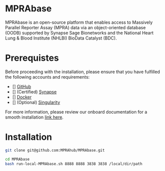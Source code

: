 # MPRAbase

MPRAbase is an open-source platform that enables access to Massively Parallel Reporter Assay (MPRA) data via an object-oriented database (OODB) supported by Synapse Sage Bionetworks and the National Heart Lung & Blood Institute (NHLBI) BioData Catalyst (BDC).

# Prerequistes 

Before proceeding with the installation, please ensure that you have fulfilled the following accounts and requirements:

- [] [GitHub]()
- [] (Certified) [Synapse](https://www.synapse.org/)
- [] [Docker](https://www.docker.com/)
- [] (Optional) [Singularity](https://cloud.sylabs.io/?_gl=1*zlt1gk*_ga*MTU1Mzg2OTQxNy4xNjg0MTkxMzM5*_ga_X710KLJKK6*MTY4NDE5MTMzOS4xLjEuMTY4NDE5MTM0Ni4wLjAuMA..&_ga=2.118074254.606116961.1684191339-1553869417.1684191339)

For more information, please review our onboard documentation for a smooth installation [link here](https://docs.google.com/document/d/1d23PDeozSP36U-4aWNFhE1knIbZ2HUiWTan9AsKQ-KY/edit?usp=sharing).

# Installation

```bash
git clone git@github.com:MPRAhub/MPRAbase.git
```

```bash
cd MPRAbase
bash run-local-MPRAbase.sh 8888 8888 3838 3838 /local/dir/path
```